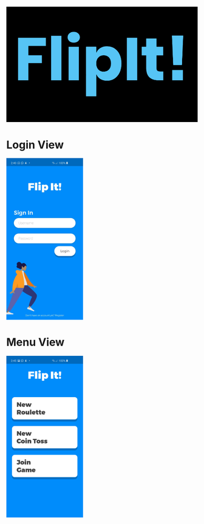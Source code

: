 ![flipit image](github_images/flipit.png)

# Login View
<img src="github_images/flipitLogin.jpg" width=40%>

# Menu View
<img src="github_images/flipitMenu.jpg" width=40%>